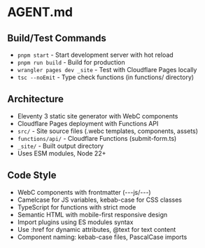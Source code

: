# AGENT.md

## Build/Test Commands
- `pnpm start` - Start development server with hot reload
- `pnpm run build` - Build for production
- `wrangler pages dev _site` - Test with Cloudflare Pages locally
- `tsc --noEmit` - Type check functions (in functions/ directory)

## Architecture
- Eleventy 3 static site generator with WebC components
- Cloudflare Pages deployment with Functions API
- `src/` - Site source files (.webc templates, components, assets)
- `functions/api/` - Cloudflare Functions (submit-form.ts)
- `_site/` - Built output directory
- Uses ESM modules, Node 22+

## Code Style
- WebC components with frontmatter (---js/---)
- Camelcase for JS variables, kebab-case for CSS classes
- TypeScript for functions with strict mode
- Semantic HTML with mobile-first responsive design
- Import plugins using ES modules syntax
- Use :href for dynamic attributes, @text for text content
- Component naming: kebab-case files, PascalCase imports
